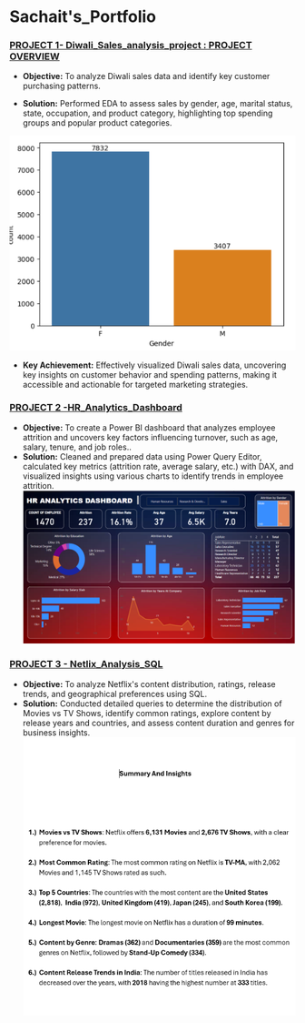 # Sachait's_Portfolio


### [PROJECT 1- Diwali_Sales_analysis_project : PROJECT OVERVIEW](https://github.com/Sachaitlikhi/Diwali_Sales_Analysis_Python)

- **Objective:** To analyze Diwali sales data and identify key customer purchasing patterns.

- **Solution:** Performed EDA to assess sales by gender, age, marital status, state, occupation, and product category, highlighting top spending groups and popular product categories.

![](/Images/Diwali.png)


- **Key Achievement:** Effectively visualized Diwali sales data, uncovering key insights on customer behavior and spending patterns, making it accessible and actionable for targeted marketing strategies.

### [PROJECT 2 -HR_Analytics_Dashboard](https://github.com/Sachaitlikhi/Powerbi_Project_HR_ANALYTICS)
- **Objective:** To create a Power BI dashboard that analyzes employee attrition and uncovers key factors influencing turnover, such as age, salary, tenure, and job roles..
- **Solution:** Cleaned and prepared data using Power Query Editor, calculated key metrics (attrition rate, average salary, etc.) with DAX, and visualized insights using various charts to identify trends in employee attrition.
![](/Images/HR_Dashboard.png)


### [PROJECT 3 - Netlix_Analysis_SQL](https://github.com/Sachaitlikhi/Netflix_sql_project)
- **Objective:** To analyze Netflix's content distribution, ratings, release trends, and geographical preferences using SQL.
- **Solution:** Conducted detailed queries to determine the distribution of Movies vs TV Shows, identify common ratings, explore content by release years and countries, and assess content duration and genres for business insights.
![](/Images/Netflix.png)


